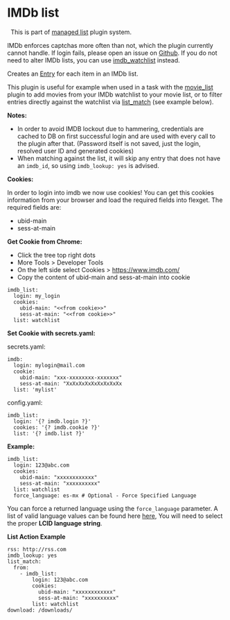 # IMDb list
<div class="alert alert-success" role="info">
  
  <span class="glyphicon glyphicon glyphicon-cog"></span>
  &nbsp; This is part of [managed list](/Plugins/List) plugin system.
</div>

<div class="alert alert-warning" role="info">

  IMDb enforces captchas more often than not, which the plugin currently cannot handle. If login fails, please open an issue on [Github](https://www.github.com/Flexget/Flexget/issues). If you do not need to alter IMDb lists, you can use [imdb_watchlist](/Plugins/imdb_watchlist) instead.
</div>

Creates an [Entry](/Entry) for each item in an IMDb list.

This plugin is useful for example when used in a task with the [movie_list](/Plugins/List/movie_list) plugin to add movies from your IMDb watchlist to your movie list, or to filter entries directly against the watchlist via [list_match](/Plugins/List/list_match) (see example below).

**Notes:** 

 * In order to avoid IMDB lockout due to hammering, credentials are cached to DB on first successful login and are used with every call to the plugin after that. (Password itself is not saved, just the login, resolved user ID and generated cookies)
 * When matching against the list, it will skip any entry that does not have an `imdb_id`, so using `imdb_lookup: yes` is advised.

**Cookies:**

In order to login into imdb we now use cookies! You can get this cookies information from your browser and load the required fields into flexget. The required fields are:

* ubid-main
* sess-at-main

**Get Cookie from Chrome:**

* Click the tree top right dots
* More Tools > Developer Tools
* On the left side select Cookies > https://www.imdb.com/
* Copy the content of ubid-main and sess-at-main into cookie

```
imdb_list:
  login: my_login
  cookies:
    ubid-main: "<<from cookie>>"
    sess-at-main: "<<from cookie>>"
  list: watchlist
```

**Set Cookie with secrets.yaml:**

secrets.yaml:

```
imdb:
  login: mylogin@mail.com
  cookie:
    ubid-main: "xxx-xxxxxxxx-xxxxxxx"
    sess-at-main: "XxXxXxXxXxXxXxXxXx
  list: 'mylist'
```

config.yaml:

```
imdb_list:
  login: '{? imdb.login ?}'
  cookies: '{? imdb.cookie ?}'
  list: '{? imdb.list ?}'
```
**Example:**

```
imdb_list:
  login: 123@abc.com
  cookies:
    ubid-main: "xxxxxxxxxxxx"
    sess-at-main: "xxxxxxxxxx"
  list: watchlist
  force_language: es-mx # Optional - Force Specified Language
```

You can force a returned language using the `force_language` parameter. A list of valid language values can be found here [here](http://www.science.co.il/Language/Locale-codes.asp), You will need to select the proper **LCID language string**.


**List Action Example**
```
rss: http://rss.com
imdb_lookup: yes
list_match:
  from:
    - imdb_list:
        login: 123@abc.com
        cookies:
          ubid-main: "xxxxxxxxxxxx"
          sess-at-main: "xxxxxxxxxx"
        list: watchlist
download: /downloads/
```
